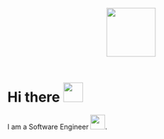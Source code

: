 
<div align = "center">
  <p><img src="https://media.giphy.com/media/M9gbBd9nbDrOTu1Mqx/giphy.gif" width="100"/></p>
<p><img src="https://komarev.com/ghpvc/?username=m0hi1&style=flat-square&color=blue" alt=""></p>
</div>
<div align = "left">

<h1>Hi there <img src="https://media.giphy.com/media/hvRJCLFzcasrR4ia7z/giphy.gif" width="40"></h1>

I am a Software Engineer <img src="https://media.giphy.com/media/WUlplcMpOCEmTGBtBW/giphy.gif" width="30">.

</div>
<!--
**m0hi1/m0hi1** is a ✨ _special_ ✨ repository because its `README.md` (this file) appears on your GitHub profile.

Here are some ideas to get you started:

- 🔭 I’m currently working on ...
- 🌱 I’m currently learning ...
- 👯 I’m looking to collaborate on ...
- 🤔 I’m looking for help with ...
- 💬 Ask me about ...
- 📫 How to reach me: ...
- 😄 Pronouns: ...
- ⚡ Fun fact: ...
-->
